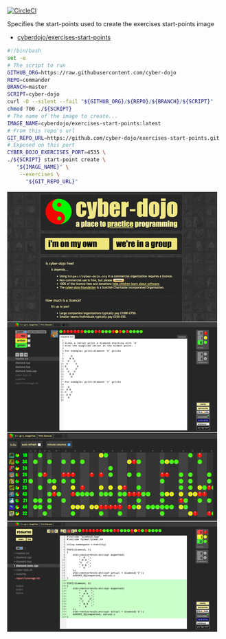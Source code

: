 
[![CircleCI](https://circleci.com/gh/cyber-dojo/exercises.svg?style=svg)](https://circleci.com/gh/cyber-dojo/exercises-start-points)

Specifies the start-points used to create the exercises start-points image
* [cyberdojo/exercises-start-points](https://hub.docker.com/r/cyberdojo/exercises-start-points)

```bash
#!/bin/bash
set -e
# The script to run
GITHUB_ORG=https://raw.githubusercontent.com/cyber-dojo
REPO=commander
BRANCH=master
SCRIPT=cyber-dojo
curl -O --silent --fail "${GITHUB_ORG}/${REPO}/${BRANCH}/${SCRIPT}"
chmod 700 ./${SCRIPT}
# The name of the image to create...
IMAGE_NAME=cyberdojo/exercises-start-points:latest
# From this repo's url
GIT_REPO_URL=https://github.com/cyber-dojo/exercises-start-points.git
# Exposed on this port
CYBER_DOJO_EXERCISES_PORT=4535 \
./${SCRIPT} start-point create \
   "${IMAGE_NAME}" \
    --exercises \
      "${GIT_REPO_URL}"        
```

![cyber-dojo.org home page](https://github.com/cyber-dojo/cyber-dojo/blob/master/shared/home_page_snapshot.png)

